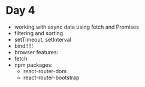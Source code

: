 # Day 4

- working with async data using fetch and Promises
- filtering and sorting
- setTimeout, setInterval
- bind!!!!!
- browser features:
 - fetch
- npm packages:
  - react-router-dom
  - react-router-bootstrap